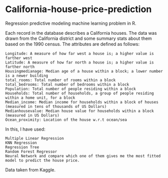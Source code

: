 # California-house-price-prediction
Regression predictive modeling machine learning problem in R.

Each record in the database describes a California houses. The data was drawn from the California district and some summary stats about them based on the 1990 census. The attributes are deﬁned as follows:

    Longitude: A measure of how far west a house is; a higher value is farther west
    Latitude: A measure of how far north a house is; a higher value is farther north
    Housingmedianage: Median age of a house within a block; a lower number is a newer building
    total_rooms: Total number of rooms within a block
    total_bedrooms: Total number of bedrooms within a block
    Population: Total number of people residing within a block
    Households: Total number of households, a group of people residing within a home unit, for a block
    Median_income: Median income for households within a block of houses (measured in tens of thousands of US Dollars)
    Medianhousevalue: Median house value for households within a block (measured in US Dollars)
    Ocean_proximity: Location of the house w.r.t ocean/sea

In this, I have used:

    Multiple Linear Regression
    KNN Regression
    Regression Tree
    Random Forest Regressor
    Neural Network and compare which one of them gives me the most fitted model to predict the house price.

Data taken from Kaggle.
